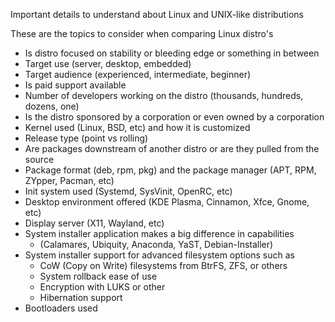 
Important details to understand about Linux and UNIX-like distributions

These are the topics to consider when comparing Linux distro's

- Is distro focused on stability or bleeding edge or something in between
- Target use (server, desktop, embedded)
- Target audience (experienced, intermediate, beginner)
- Is paid support available
- Number of developers working on the distro (thousands, hundreds, dozens, one)
- Is the distro sponsored by a corporation or even owned by a corporation
- Kernel used (Linux, BSD, etc) and how it is customized
- Release type (point vs rolling)
- Are packages downstream of another distro or are they pulled from the source
- Package format (deb, rpm, pkg) and the package manager (APT, RPM, ZYpper, Pacman, etc)
- Init system used (Systemd, SysVinit, OpenRC, etc)
- Desktop environment offered (KDE Plasma, Cinnamon, Xfce, Gnome, etc)
- Display server (X11, Wayland, etc)
- System installer application makes a big difference in capabilities
    - (Calamares, Ubiquity, Anaconda, YaST, Debian-Installer)
- System installer support for advanced filesystem options such as
    - CoW (Copy on Write) filesystems from BtrFS, ZFS, or others
    - System rollback ease of use
    - Encryption with LUKS or other
    - Hibernation support
- Bootloaders used